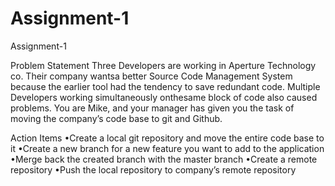 # Assignment-1
Assignment-1

Problem Statement
Three Developers are working in Aperture Technology co. Their company wantsa better Source Code Management System because the earlier tool had the tendency to 
save redundant code. Multiple Developers working simultaneously onthesame block of code also caused problems. You are Mike, and your manager has given you the 
task of moving the company’s code base to git and Github.

Action Items
•Create a local git repository and move the entire code base to it
•Create a new branch for a new feature you want to add to the application
•Merge back the created branch with the master branch
•Create a remote repository •Push the local repository to company’s remote repository
